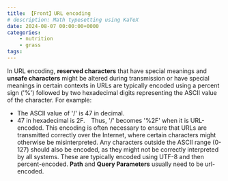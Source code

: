```yaml
---
title: 【Front】URL encoding
# description: Math typesetting using KaTeX
date: 2024-08-07 00:00:00+0000
categories: 
    - nutrition
    - grass
tags:
---
```


In URL encoding, **reserved characters** that have special meanings  and **unsafe characters**
might be altered during transmission or have special meanings in certain contexts in URLs are typically encoded using a percent sign ('%') followed by two hexadecimal digits representing the ASCII value of the character.
For example:
* The ASCII value of '/' is 47 in decimal.
* 47 in hexadecimal is 2F.
⠀Thus, '/' becomes '%2F' when it is URL-encoded. This encoding is often necessary to ensure that URLs are transmitted correctly over the Internet, where certain characters might otherwise be misinterpreted.
Any characters outside the ASCII range (0-127) should also be encoded, as they might not be correctly interpreted by all systems. These are typically encoded using UTF-8 and then percent-encoded.
**Path** and **Query Parameters** usually need to be url-encoded.
